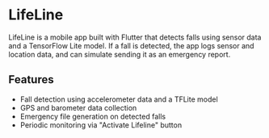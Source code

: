 # LifeLine

LifeLine is a mobile app built with Flutter that detects falls using sensor data and a TensorFlow Lite model. If a fall is detected, the app logs sensor and location data, and can simulate sending it as an emergency report.

## Features

- Fall detection using accelerometer data and a TFLite model
- GPS and barometer data collection
- Emergency file generation on detected falls
- Periodic monitoring via "Activate Lifeline" button